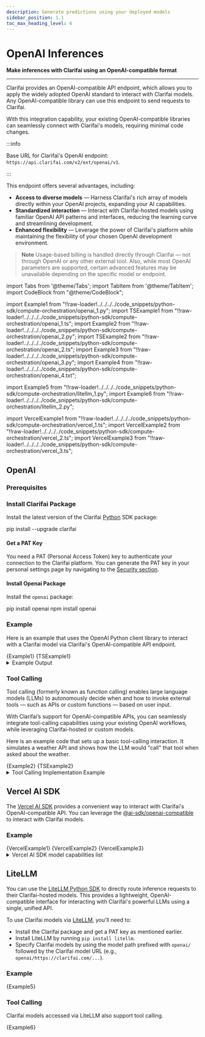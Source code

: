 ```yaml
---
description: Generate predictions using your deployed models
sidebar_position: 1.1
toc_max_heading_level: 4
---
```


# OpenAI Inferences

**Make inferences with Clarifai using an OpenAI-compatible format**
<hr />

Clarifai provides an OpenAI-compatible API endpoint, which allows you to apply the widely adopted OpenAI standard to interact with Clarifai models. Any OpenAI-compatible library can use this endpoint to send requests to Clarifai.

With this integration capability, your existing OpenAI-compatible libraries can seamlessly connect with Clarifai's models, requiring minimal code changes.

:::info

Base URL for Clarifai's OpenAI endpoint: `https://api.clarifai.com/v2/ext/openai/v1`.

:::

This endpoint offers several advantages, including:

- **Access to diverse models** — Harness Clarifai's rich array of models directly within your OpenAI projects, expanding your AI capabilities.
- **Standardized interaction** — Interact with Clarifai-hosted models using familiar OpenAI API patterns and interfaces, reducing the learning curve and streamlining development.
- **Enhanced flexibility** — Leverage the power of Clarifai's platform while maintaining the flexibility of your chosen OpenAI development environment.

> **Note** Usage-based billing is handled directly through Clarifai — not through OpenAI or any other external tool. Also, while most OpenAI parameters are supported, certain advanced features may be unavailable depending on the specific model or endpoint.

<!--
Add Streaming heading
-->

import Tabs from '@theme/Tabs';
import TabItem from '@theme/TabItem';
import CodeBlock from "@theme/CodeBlock";

import Example1 from "!!raw-loader!../../../../code_snippets/python-sdk/compute-orchestration/openai_1.py";
import TSExample1 from "!!raw-loader!../../../../code_snippets/python-sdk/compute-orchestration/openai_1.ts";
import Example2 from "!!raw-loader!../../../../code_snippets/python-sdk/compute-orchestration/openai_2.py";
import TSExample2 from "!!raw-loader!../../../../code_snippets/python-sdk/compute-orchestration/openai_2.ts";
import Example3 from "!!raw-loader!../../../../code_snippets/python-sdk/compute-orchestration/openai_3.py";
import Example4 from "!!raw-loader!../../../../code_snippets/python-sdk/compute-orchestration/openai_4.txt";

import Example5 from "!!raw-loader!../../../../code_snippets/python-sdk/compute-orchestration/litellm_1.py";
import Example6 from "!!raw-loader!../../../../code_snippets/python-sdk/compute-orchestration/litellm_2.py";

import VercelExample1 from "!!raw-loader!../../../../code_snippets/python-sdk/compute-orchestration/vercel_1.ts";
import VercelExample2 from "!!raw-loader!../../../../code_snippets/python-sdk/compute-orchestration/vercel_2.ts";
import VercelExample3 from "!!raw-loader!../../../../code_snippets/python-sdk/compute-orchestration/vercel_3.ts";

## OpenAI

### Prerequisites

### Install Clarifai Package

Install the latest version of the Clarifai [Python](https://github.com/Clarifai/clarifai-python/) SDK package:

<Tabs>
<TabItem value="bash" label="Bash">
    <CodeBlock className="language-bash"> pip install --upgrade clarifai </CodeBlock>
</TabItem>
</Tabs>

#### Get a PAT Key

You need a PAT (Personal Access Token) key to authenticate your connection to the Clarifai platform. You can generate the PAT key in your personal settings page by navigating to the [Security section](https://clarifai.com/settings/security).

#### Install Openai Package

Install the `openai` package:

<Tabs>
<TabItem value="python" label="Python">
    <CodeBlock className="language-bash"> pip install openai </CodeBlock>
</TabItem>
<TabItem value="node.js" label="Node.js">
    <CodeBlock className="language-bash"> npm install openai </CodeBlock>
</TabItem>
</Tabs>

### Example

Here is an example that uses the OpenAI Python client library to interact with a Clarifai model via Clarifai's OpenAI-compatible API endpoint.

<Tabs>
<TabItem value="python" label="Python SDK">
    <CodeBlock className="language-python">{Example1}</CodeBlock>
</TabItem>
<TabItem value="typescript" label="TypeScript">
    <CodeBlock className="language-typescript">{TSExample1}</CodeBlock>
</TabItem>
</Tabs>

<details>
  <summary>Example Output</summary>
    <CodeBlock className="language-text">Assistant's Response:
I'm Claude, an AI assistant created by Anthropic. I'm here to help with a wide variety of tasks like answering questions, helping with analysis and research, creative projects, math and coding, and having conversations. Is there something specific I can help you with today?</CodeBlock>
</details>

### Tool Calling

Tool calling (formerly known as function calling) enables large language models (LLMs) to autonomously decide when and how to invoke external tools — such as APIs or custom functions — based on user input.

With Clarifai’s support for OpenAI-compatible APIs, you can seamlessly integrate tool-calling capabilities using your existing OpenAI workflows, while leveraging Clarifai-hosted or custom models.

Here is an example code that sets up a basic tool-calling interaction. It simulates a weather API and shows how the LLM would "call" that tool when asked about the weather.

<Tabs>
<TabItem value="python" label="Python SDK">
    <CodeBlock className="language-python">{Example2}</CodeBlock>
</TabItem>
<TabItem value="typescript" label="TypeScript">
    <CodeBlock className="language-typescript">{TSExample2}</CodeBlock>
</TabItem>
</Tabs>

<details>
  <summary>Tool Calling Implementation Example</summary>
    <CodeBlock className="language-python">{Example3}</CodeBlock>
    <CodeBlock className="language-text">{Example4}</CodeBlock>
</details>

## Vercel AI SDK

The [Vercel AI SDK](https://vercel.com/docs/ai-sdk) provides a convenient way to interact with Clarifai's OpenAI-compatible API. You can leverage the [@ai-sdk/openai-compatible](https://www.npmjs.com/package/@ai-sdk/openai-compatible) to interact with Clarifai models.

### Example
<Tabs>
    <TabItem value="text-response" label="Text Response">
        <CodeBlock className="language-typescript">{VercelExample1}</CodeBlock>
    </TabItem>
    <TabItem value="streaming" label="Streaming">
        <CodeBlock className="language-typescript">{VercelExample2}</CodeBlock>
    </TabItem>
    <TabItem value="tool-calling" label="Tool Calling">
        <CodeBlock className="language-typescript">{VercelExample3}</CodeBlock>
    </TabItem>
</Tabs>

<details>
    <summary>Vercel AI SDK model capabilities list</summary>
    | Model | Image Input | Tool Usage | Tool Streaming |
    | --- | --- | --- | --- |
    | [DeepSeek R1 0528 Qwen3 8B](https://clarifai.com/deepseek-ai/deepseek-chat/models/DeepSeek-R1-0528-Qwen3-8B) | ✅ | ✅ | ✅ |
    | [Llama 3.2 3B Instruct](https://clarifai.com/meta/Llama-3/models/Llama-3_2-3B-Instruct) | ✅ | ✅ | ✅ |
    | [claude Sonnet 4](https://clarifai.com/anthropic/completion/models/claude-sonnet-4) | ✅ | ✅ | ✅ |
    | [Qwen3 14B](https://clarifai.com/qwen/qwenLM/models/Qwen3-14B) | ✅ | ✅ | ✅ |
    | [Devstral Small 2505.gguf 4bit](https://clarifai.com/mistralai/completion/models/Devstral-Small-2505_gguf-4bit) | ✅ | ✅ | ✅ |
    | [grok 3](https://clarifai.com/xai/chat-completion/models/grok-3) | ❌ | ✅ | ✅ |
    | [gpt 4o](https://clarifai.com/openai/chat-completion/models/gpt-4o) | ✅ | ✅ | ✅ |
    | [gpt 4.1](https://clarifai.com/openai/chat-completion/models/gpt-4_1) | ✅ | ✅ | ✅ |
    | [gemini 2.5 Flash](https://clarifai.com/gcp/generate/models/gemini-2_5-flash) | ✅ | ✅ | ✅ |
    | [claude 3.5 Haiku](https://clarifai.com/anthropic/completion/models/claude-3_5-haiku) | ✅ | ✅ | ✅ |
    | [Qwen3 30B A3B GGUF](https://clarifai.com/qwen/qwenLM/models/Qwen3-30B-A3B-GGUF) | ✅ | ✅ | ✅ |
    | [gemini 2.0 Flash](https://clarifai.com/gcp/generate/models/gemini-2_0-flash) | ✅ | ✅ | ✅ |
    | [gemma 3 12b It](https://clarifai.com/gcp/generate/models/gemma-3-12b-it) | ✅ | ✅ | ✅ |
    | [Phi 4 Reasoning Plus](https://clarifai.com/microsoft/text-generation/models/Phi-4-reasoning-plus) | ✅ | ✅ | ✅ |
    | [phi 4 Mini Instruct](https://clarifai.com/microsoft/text-generation/models/phi-4-mini-instruct) | ✅ | ✅ | ✅ |
    | [Qwen2.5 VL 7B Instruct](https://clarifai.com/qwen/qwen-VL/models/Qwen2_5-VL-7B-Instruct) | ✅ | ❌ | ❌ |
    | [phi 4](https://clarifai.com/microsoft/text-generation/models/phi-4) | ✅ | ✅ | ✅ |
    | [grok 2 Vision 1212](https://clarifai.com/xai/chat-completion/models/grok-2-vision-1212) | ✅ | ✅ | ✅ |
    | [grok 2 1212](https://clarifai.com/xai/chat-completion/models/grok-2-1212) | ❌ | ✅ | ✅ |
    | [QwQ 32B AWQ](https://clarifai.com/qwen/qwenLM/models/QwQ-32B-AWQ) | ✅ | ✅ | ✅ |
    | [gemini 2.0 Flash Lite](https://clarifai.com/gcp/generate/models/gemini-2_0-flash-lite) | ✅ | ✅ | ✅ |
    | [claude Opus 4](https://clarifai.com/anthropic/completion/models/claude-opus-4) | ✅ | ✅ | ✅ |
    | [o4 Mini](https://clarifai.com/openai/chat-completion/models/o4-mini) | ✅ | ✅ | ✅ |
    | [o3](https://clarifai.com/openai/chat-completion/models/o3) | ✅ | ✅ | ✅ |
    | [MiniCPM-o 2.6 Language](https://clarifai.com/openbmb/miniCPM/models/MiniCPM-o-2_6-language) | ✅ | ❌ | ❌ |
    | [DeepSeek R1 Distill Qwen 7B](https://clarifai.com/deepseek-ai/deepseek-chat/models/DeepSeek-R1-Distill-Qwen-7B) | ✅ | ❌ | ❌ |
    | [Qwen2.5 Coder 7B Instruct](https://clarifai.com/qwen/qwenCoder/models/Qwen2_5-Coder-7B-Instruct) | ✅ | ✅ | ✅ |
</details>

## LiteLLM

You can use the [LiteLLM Python SDK](https://github.com/BerriAI/litellm) to directly route inference requests to their Clarifai-hosted models. This provides a lightweight, OpenAI-compatible interface for interacting with Clarifai's powerful LLMs using a single, unified API.

To use Clarifai models via [LiteLLM](https://docs.litellm.ai/docs/providers/clarifai), you'll need to:

- Install the Clarifai package and get a PAT key as mentioned earlier.
- Install LiteLLM by running `pip install litellm`.
- Specify Clarifai models by using the model path prefixed with `openai/` followed by the Clarifai model URL (e.g., `openai/https://clarifai.com/...`).

### Example

<Tabs>
<TabItem value="python" label="Python SDK">
    <CodeBlock className="language-python">{Example5}</CodeBlock>
</TabItem>
</Tabs>

### Tool Calling

Clarifai models accessed via LiteLLM also support tool calling.

<Tabs>
<TabItem value="python" label="Python SDK">
    <CodeBlock className="language-python">{Example6}</CodeBlock>
</TabItem>
</Tabs>
